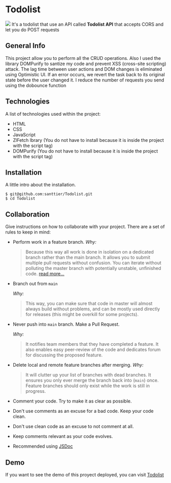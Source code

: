 # Todolist
![](https://learnjavascript.today/images/comps/todolist-2.gif)
It's a todolist that use an API called **Todolist API** that accepts CORS and let you do POST requests
## General Info
This project allow you to perform all the CRUD operations. Also I used the library DOMPurify to santize my code and prevent XSS (cross-site scripting) attack.
The lag time between user actions and DOM changes is eliminated using Optimistic UI. If an error occurs, we revert the task back to its original state before the user changed it.
I reduce the number of requests you send using the dobounce function
## Technologies
A list of technologies used within the project:
- HTML
- CSS
- JavaScript
- ZlFetch lbrary (You do not have to install because it is inside the project with the script tag)
- DOMPurify (You do not have to install because it is inside the project with the script tag)

## Installation
A little intro about the installation. 
```
$ git@github.com:santtier/Todolist.git
$ cd Todolist
```

## Collaboration
Give instructions on how to collaborate with your project.
There are a set of rules to keep in mind:

- Perform work in a feature branch.
  _Why:_
  > Because this way all work is done in isolation on a dedicated branch rather than the main branch. It allows you to submit multiple pull requests without confusion. You can iterate without polluting the master branch with potentially unstable, unfinished code. [read more...](https://www.atlassian.com/git/tutorials/comparing-workflows#feature-branch-workflow)
- Branch out from `main`

  _Why:_

  > This way, you can make sure that code in master will almost always build without problems, and can be mostly used directly for releases (this might be overkill for some projects).

- Never push into `main` branch. Make a Pull Request.

  _Why:_

  > It notifies team members that they have completed a feature. It also enables easy peer-review of the code and dedicates forum for discussing the proposed feature.

- Delete local and remote feature branches after merging.
  _Why:_
  > It will clutter up your list of branches with dead branches. It ensures you only ever merge the branch back into (`main`) once. Feature branches should only exist while the work is still in progress.

- Comment your code. Try to make it as clear as possible.
- Don't use comments as an excuse for a bad code. Keep your code clean.
- Don't use clean code as an excuse to not comment at all.
- Keep comments relevant as your code evolves.
- Recommended using [JSDoc](https://www.youtube.com/watch?v=r0H-acWQS6c)

## Demo
If you want to see the demo of this proyect deployed, you can visit [Todolist](https://santtier.github.io/Todolist/ "Todolist")
